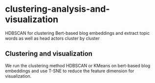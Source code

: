 # clustering-analysis-and-visualization
HDBSCAN for clustering Bert-based blog embeddings and extract topic words as well as head actors cluster by cluster

## Clustering and visualization
We run the clustering method HDBSCAN or KMeans on bert-based blog embeddings and use T-SNE to reduce the feature dimension for visualization.

 

